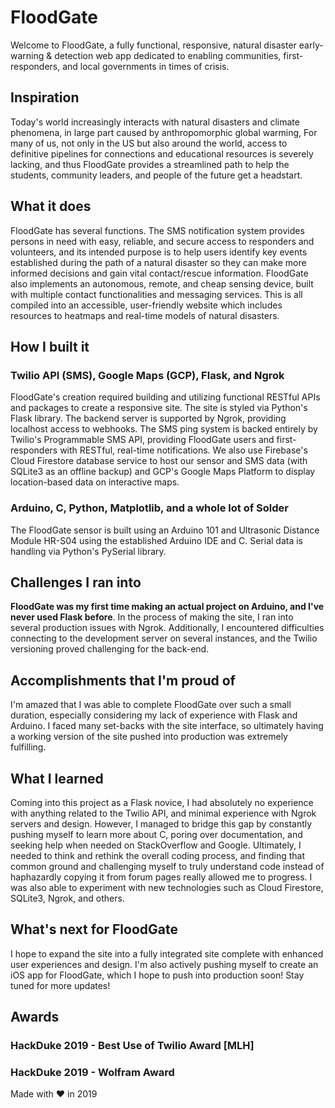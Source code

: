 # FloodGate
Welcome to FloodGate, a fully functional, responsive, natural disaster early-warning & detection web app dedicated to enabling communities, first-responders, and local governments in times of crisis.

## Inspiration
Today's world increasingly interacts with natural disasters and climate phenomena, in large part caused by anthropomorphic global warming, For many of us, not only in the US but also around the world, access to definitive pipelines for connections and educational resources is severely lacking, and thus FloodGate provides a streamlined path to help the students, community leaders, and people of the future get a headstart.

## What it does
FloodGate has several functions. The SMS notification system provides persons in need with easy, reliable, and secure access to responders and volunteers, and its intended purpose is to help users identify key events established during the path of a natural disaster so they can make more informed decisions and gain vital contact/rescue information. FloodGate also implements an autonomous, remote, and cheap sensing device, built with multiple contact functionalities and messaging services. This is all compiled into an accessible, user-friendly website which includes resources to heatmaps and real-time models of natural disasters.

## How I built it
### Twilio API (SMS), Google Maps (GCP), Flask, and Ngrok
FloodGate's creation required building and utilizing functional RESTful APIs and packages to create a responsive site. The site is styled via Python's Flask library. The backend server is supported by Ngrok, providing localhost access to webhooks. The SMS ping system is backed entirely by Twilio's Programmable SMS API, providing FloodGate users and first-responders with RESTful, real-time notifications. We also use Firebase's Cloud Firestore database service to host our sensor and SMS data (with SQLite3 as an offline backup) and GCP's Google Maps Platform to display location-based data on interactive maps.

### Arduino, C, Python, Matplotlib, and a whole lot of Solder
The FloodGate sensor is built using an Arduino 101 and Ultrasonic Distance Module HR-S04 using the established Arduino IDE and C. Serial data is handling via Python's PySerial library.

## Challenges I ran into
**FloodGate was my first time making an actual project on Arduino, and I've never used Flask before**. In the process of making the site, I ran into several production issues with Ngrok. Additionally, I encountered difficulties connecting to the development server on several instances, and the Twilio versioning proved challenging for the back-end.

## Accomplishments that I'm proud of
I'm amazed that I was able to complete FloodGate over such a small duration, especially considering my lack of experience with Flask and Arduino. I faced many set-backs with the site interface, so ultimately having a working version of the site pushed into production was extremely fulfilling.

## What I learned
Coming into this project as a Flask novice, I had absolutely no experience with anything related to the Twilio API, and minimal experience with Ngrok servers and design. However, I managed to bridge this gap by constantly pushing myself to learn more about C, poring over documentation, and seeking help when needed on StackOverflow and Google. Ultimately, I needed to think and rethink the overall coding process, and finding that common ground and challenging myself to truly understand code instead of haphazardly copying it from forum pages really allowed me to progress. I was also able to experiment with new technologies such as Cloud Firestore, SQLite3, Ngrok, and others.

## What's next for FloodGate
I hope to expand the site into a fully integrated site complete with enhanced user experiences and design. I'm also actively pushing myself to create an iOS app for FloodGate, which I hope to push into production soon! Stay tuned for more updates!

## Awards
### HackDuke 2019 - Best Use of Twilio Award [MLH]
### HackDuke 2019 - Wolfram Award

Made with ❤ in 2019
